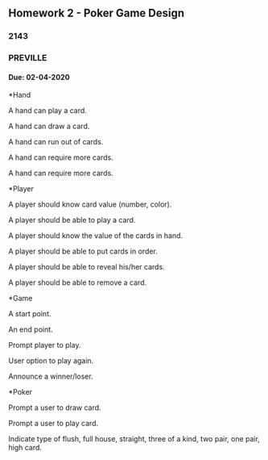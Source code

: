 ## Homework 2 - Poker Game Design
### 2143
### PREVILLE
#### Due: 02-04-2020 


*Hand

A hand can play a card.

A hand can draw a card.

A hand can run out of cards.

A hand can require more cards.

A hand can require more cards.


*Player

A player should know card value (number, color).

A player should be able to play a card.

A player should know the value of the cards in hand.

A player should be able to put cards in order.

A player should be able to reveal his/her cards.

A player should be able to remove a card.


*Game

A start point.

An end point.

Prompt player to play.

User option to play again.

Announce a winner/loser.


*Poker

Prompt a user to draw card.

Prompt a user to play card.

Indicate type of flush, full house, straight, three of a kind,
two pair, one pair, high card.


